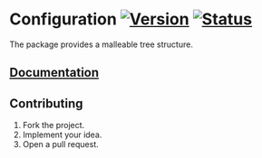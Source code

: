 # Configuration [![Version][version-img]][version-url] [![Status][status-img]][status-url]

The package provides a malleable tree structure.

## [Documentation][doc]

## Contributing

1. Fork the project.
2. Implement your idea.
3. Open a pull request.

[version-img]: https://img.shields.io/crates/v/configuration.svg
[version-url]: https://crates.io/crates/configuration
[status-img]: https://travis-ci.org/stainless-steel/configuration.svg?branch=master
[status-url]: https://travis-ci.org/stainless-steel/configuration
[doc]: https://stainless-steel.github.io/configuration
